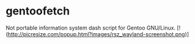# gentoofetch
Not portable information system dash script for Gentoo GNU/Linux.
[!(http://picresize.com/popup.html?images/rsz_wayland-screenshot.png)]
